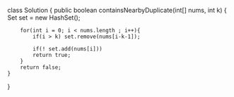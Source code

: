 class Solution {
    public boolean containsNearbyDuplicate(int[] nums, int k) {
        Set<Integer> set = new HashSet<Integer>();

        for(int i = 0; i < nums.length ; i++){
            if(i > k) set.remove(nums[i-k-1]);

            if(! set.add(nums[i])) 
            return true;
        }
        return false;
    }
}